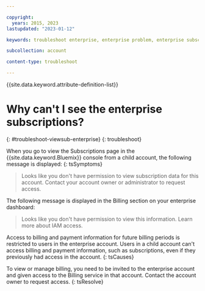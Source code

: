 ```yaml
---

copyright:
  years: 2015, 2023
lastupdated: "2023-01-12"

keywords: troubleshoot enterprise, enterprise problem, enterprise subscriptions, enterprise permissions, enterprise access

subcollection: account

content-type: troubleshoot

---
```


{{site.data.keyword.attribute-definition-list}}

# Why can't I see the enterprise subscriptions?
{: #troubleshoot-viewsub-enterprise}
{: troubleshoot}

When you go to view the Subscriptions page in the {{site.data.keyword.Bluemix}} console from a child account, the following message is displayed:
{: tsSymptoms}

> Looks like you don't have permission to view subscription data for this account. Contact your account owner or administrator to request access.

The following message is displayed in the Billing section on your enterprise dashboard:

> Looks like you don't have permission to view this information. Learn more about IAM access.

Access to billing and payment information for future billing periods is restricted to users in the enterprise account. Users in a child account can't access billing and payment information, such as subscriptions, even if they previously had access in the account.
{: tsCauses}

To view or manage billing, you need to be invited to the enterprise account and given access to the Billing service in that account. Contact the account owner to request access.
{: tsResolve}
